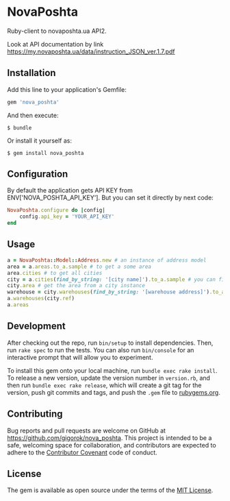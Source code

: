 # NovaPoshta

Ruby-client to novaposhta.ua API2.

Look at API documentation by link https://my.novaposhta.ua/data/instruction_JSON_ver.1.7.pdf

## Installation

Add this line to your application's Gemfile:

```ruby
gem 'nova_poshta'
```

And then execute:

    $ bundle

Or install it yourself as:

    $ gem install nova_poshta

## Configuration

By default the application gets API KEY from ENV['NOVA_POSHTA_API_KEY'].
But you can set it directly by next code:
```ruby
NovaPoshta.configure do |config|
    config.api_key = 'YOUR_API_KEY'
end
```

## Usage
```ruby
a = NovaPoshta::Model::Address.new # an instance of address model
area = a.areas.to_a.sample # to get a some area
area.cities # to get all cities
city = a.cities(find_by_string: '[city name]').to_a.sample # you can filter by city name
city.area # get the area from a city instance
warehouse = city.warehouses(find_by_string: '[warehouse address]').to_a.sample
a.warehouses(city.ref)
a.areas
```

## Development

After checking out the repo, run `bin/setup` to install dependencies. Then, run `rake spec` to run the tests. You can also run `bin/console` for an interactive prompt that will allow you to experiment.

To install this gem onto your local machine, run `bundle exec rake install`. To release a new version, update the version number in `version.rb`, and then run `bundle exec rake release`, which will create a git tag for the version, push git commits and tags, and push the `.gem` file to [rubygems.org](https://rubygems.org).

## Contributing

Bug reports and pull requests are welcome on GitHub at https://github.com/gigorok/nova_poshta. This project is intended to be a safe, welcoming space for collaboration, and contributors are expected to adhere to the [Contributor Covenant](http://contributor-covenant.org) code of conduct.


## License

The gem is available as open source under the terms of the [MIT License](http://opensource.org/licenses/MIT).

